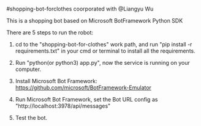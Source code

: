 #shopping-bot-forclothes coorporated with @Liangyu Wu

This is a shopping bot based on Microsoft BotFramework Python SDK

There are 5 steps to run the robot:

1. cd to the "shopping-bot-for-clothes" work path, and run "pip install -r requirements.txt" in your cmd or terminal to install all the requirements.

2. Run "python(or python3) app.py", now the service is running on your computer.

3. Install Microsoft Bot Framework: https://github.com/microsoft/BotFramework-Emulator

4. Run Microsoft Bot Framework, set the Bot URL config as "http://localhost:3978/api/messages"

5. Test the bot.
